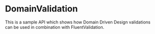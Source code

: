 # DomainValidation

This is a sample API which shows how Domain Driven Design validations can be used in combination with FluentValidation.
